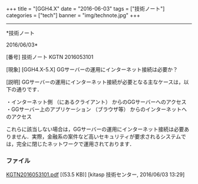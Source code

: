 ﻿+++
title = "[GGH4.X"
date = "2016-06-03"
tags = ["技術ノート"]
categories = ["tech"]
banner = "img/technote.jpg"
+++

-----------------------------------------------------------------------------------------------------------------------------

*技術ノート

2016/06/03*


[番号]
技術ノート KGTN 2016053101

[現象]
[GGH4.X-5.X] GGサーバーの運用にインターネット接続は必要か？

[説明]
GGサーバーの運用にインターネット接続が必要となる主なケースは，以下の通りです．

・インターネット側 （にあるクライアント） からのGGサーバーへのアクセス
・GGサーバー上のアプリケーション （ブラウザ等）
からのインターネットへのアクセス

これらに該当しない場合は，GGサーバーの運用にインターネット接続は必要ありません．実際，金融系の案件など高いセキュリティが要求されるシステムでは，完全に閉じたネットワークで運用されております．


### ファイル

 
 


[KGTN2016053101.pdf](http://techreport.kitasp.net/attachments/download/2635/KGTN2016053101.pdf)
 [(53.5 KB)] [kitasp 技術センター, 2016/06/03
13:29]


 


 

